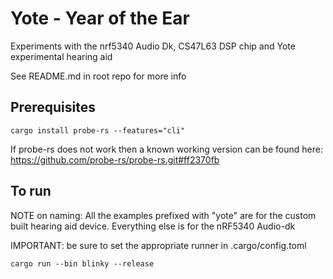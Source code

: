 # Yote - Year of the Ear

Experiments with the nrf5340 Audio Dk, CS47L63 DSP chip and Yote experimental hearing aid

See README.md in root repo for more info

## Prerequisites

`cargo install probe-rs --features="cli"`

If probe-rs does not work then a known working version can be found here:
https://github.com/probe-rs/probe-rs.git#ff2370fb

## To run

NOTE on naming:
All the examples prefixed with "yote" are for the custom built hearing aid device. Everything else is for the nRF5340 Audio-dk

IMPORTANT: be sure to set the appropriate runner in .cargo/config.toml

```
cargo run --bin blinky --release
```